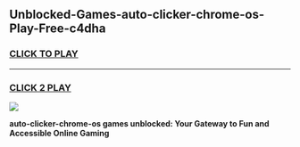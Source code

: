 
## Unblocked-Games-auto-clicker-chrome-os-Play-Free-c4dha
<h3>
<a href="https://premium76.site?title=auto-clicker-chrome-os&ref=15A">CLICK TO PLAY</a></h3>
<hr>

<h3>
<a href="https://premium76.site?title=auto-clicker-chrome-os&ref=15A">CLICK 2 PLAY</a>
  
</h3>

<a href="https://premium76.site?title=auto-clicker-chrome-os&ref=15A"><img src="https://clearcache.store/games.png"></a>


**auto-clicker-chrome-os games unblocked: Your Gateway to Fun and Accessible Online Gaming**
